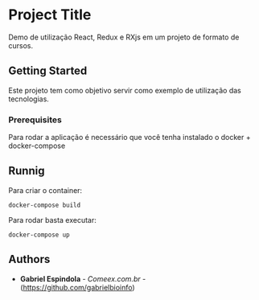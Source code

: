 # Project Title

Demo de utilização React, Redux e RXjs em um projeto de formato de cursos.

## Getting Started

Este projeto tem como objetivo servir como exemplo de utilização das tecnologias.

### Prerequisites

Para rodar a aplicação é necessário que você tenha instalado o docker + docker-compose

## Runnig

Para criar o container:
```
docker-compose build
```

Para rodar basta executar:
```
docker-compose up
```

## Authors

* **Gabriel Espindola** - *Comeex.com.br* - (https://github.com/gabrielbioinfo)